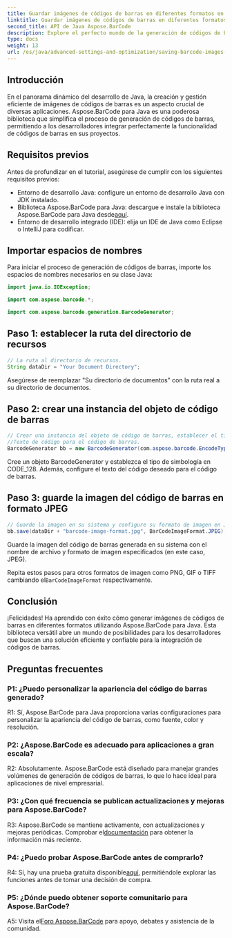 ```yaml
---
title: Guardar imágenes de códigos de barras en diferentes formatos en Java con Aspose.BarCode
linktitle: Guardar imágenes de códigos de barras en diferentes formatos
second_title: API de Java Aspose.BarCode
description: Explore el perfecto mundo de la generación de códigos de barras en Java con Aspose.BarCode. Aprenda a guardar imágenes de códigos de barras en diferentes formatos sin esfuerzo.
type: docs
weight: 13
url: /es/java/advanced-settings-and-optimization/saving-barcode-images-different-formats/
---
```

## Introducción

En el panorama dinámico del desarrollo de Java, la creación y gestión eficiente de imágenes de códigos de barras es un aspecto crucial de diversas aplicaciones. Aspose.BarCode para Java es una poderosa biblioteca que simplifica el proceso de generación de códigos de barras, permitiendo a los desarrolladores integrar perfectamente la funcionalidad de códigos de barras en sus proyectos.

## Requisitos previos

Antes de profundizar en el tutorial, asegúrese de cumplir con los siguientes requisitos previos:

- Entorno de desarrollo Java: configure un entorno de desarrollo Java con JDK instalado.
-  Biblioteca Aspose.BarCode para Java: descargue e instale la biblioteca Aspose.BarCode para Java desde[aquí](https://releases.aspose.com/barcode/java/).
- Entorno de desarrollo integrado (IDE): elija un IDE de Java como Eclipse o IntelliJ para codificar.

## Importar espacios de nombres

Para iniciar el proceso de generación de códigos de barras, importe los espacios de nombres necesarios en su clase Java:

```java
import java.io.IOException;

import com.aspose.barcode.*;

import com.aspose.barcode.generation.BarcodeGenerator;
```

## Paso 1: establecer la ruta del directorio de recursos

```java
// La ruta al directorio de recursos.
String dataDir = "Your Document Directory";
```

Asegúrese de reemplazar "Su directorio de documentos" con la ruta real a su directorio de documentos.

## Paso 2: crear una instancia del objeto de código de barras

```java
// Crear una instancia del objeto de código de barras, establecer el tipo de simbología en código 128 y establecer el
//Texto de código para el código de barras.
BarcodeGenerator bb = new BarcodeGenerator(com.aspose.barcode.EncodeTypes.CODE_128, "1234567");
```

Cree un objeto BarcodeGenerator y establezca el tipo de simbología en CODE_128. Además, configure el texto del código deseado para el código de barras.

## Paso 3: guarde la imagen del código de barras en formato JPEG

```java
// Guarde la imagen en su sistema y configure su formato de imagen en Jpeg.
bb.save(dataDir + "barcode-image-format.jpg", BarCodeImageFormat.JPEG);
```

Guarde la imagen del código de barras generada en su sistema con el nombre de archivo y formato de imagen especificados (en este caso, JPEG).

 Repita estos pasos para otros formatos de imagen como PNG, GIF o TIFF cambiando el`BarCodeImageFormat` respectivamente.

## Conclusión

¡Felicidades! Ha aprendido con éxito cómo generar imágenes de códigos de barras en diferentes formatos utilizando Aspose.BarCode para Java. Esta biblioteca versátil abre un mundo de posibilidades para los desarrolladores que buscan una solución eficiente y confiable para la integración de códigos de barras.

## Preguntas frecuentes

### P1: ¿Puedo personalizar la apariencia del código de barras generado?

R1: Sí, Aspose.BarCode para Java proporciona varias configuraciones para personalizar la apariencia del código de barras, como fuente, color y resolución.

### P2: ¿Aspose.BarCode es adecuado para aplicaciones a gran escala?

R2: Absolutamente. Aspose.BarCode está diseñado para manejar grandes volúmenes de generación de códigos de barras, lo que lo hace ideal para aplicaciones de nivel empresarial.

### P3: ¿Con qué frecuencia se publican actualizaciones y mejoras para Aspose.BarCode?

 R3: Aspose.BarCode se mantiene activamente, con actualizaciones y mejoras periódicas. Comprobar el[documentación](https://reference.aspose.com/barcode/java/) para obtener la información más reciente.

### P4: ¿Puedo probar Aspose.BarCode antes de comprarlo?

 R4: Sí, hay una prueba gratuita disponible[aquí](https://releases.aspose.com/), permitiéndole explorar las funciones antes de tomar una decisión de compra.

### P5: ¿Dónde puedo obtener soporte comunitario para Aspose.BarCode?

 A5: Visita el[Foro Aspose.BarCode](https://forum.aspose.com/c/barcode/13) para apoyo, debates y asistencia de la comunidad.